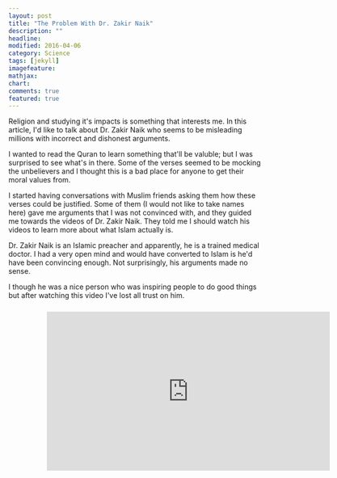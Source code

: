 ```yaml
---
layout: post
title: "The Problem With Dr. Zakir Naik"
description: ""
headline: 
modified: 2016-04-06
category: Science
tags: [jekyll]
imagefeature: 
mathjax: 
chart: 
comments: true
featured: true
---
```


Religion and studying it's impacts is something that interests me. In this article, I'd like to talk about Dr. Zakir Naik who seems to be misleading millions with incorrect and dishonest arguments.

I wanted to read the Quran to learn something that'll be valuble; but I was surprised to see what's in there. Some of the verses seemed to be mocking the unbelievers and I thought this is a bad place for anyone to get their moral values from.

I started having conversations with Muslim friends asking them how these verses could be justified. Some of them (I would not like to take names here) gave me arguments that I was not convinced with, and they guided me towards the videos of Dr. Zakir Naik. They told me I should watch his videos to learn more about what Islam actually is.

Dr. Zakir Naik is an Islamic preacher and apparently, he is a trained medical doctor. I had a very open mind and would have converted to Islam is he'd have been convincing enough. Not surprisingly, his arguments made no sense.

I though he was a nice person who was inspiring people to do good things but after watching this video I've lost all trust on him. 

<div style="height:100%;width:100%;text-align:center;padding: 2% 15% 2% 15%;">
  <iframe width="560" height="315" src="https://www.youtube.com/embed/sXa-UQjSNn0" frameborder="0" allowfullscreen></iframe>
</div>

He actually thinks evolution is not real and that's not the worst part. He actually has the audacity to say, "**most of the scientists today do not agree with Darwin's theory**". It's evident from his talk that he hasn't looked at the evidence for evolution. He thinks evolution is based only on fossil record. He doesn't even know as much as I do about evolution.

> Almost every scientist would unequivocally say that evolution is a fact.

Evolution has been verified by multiple independent branches of science- DNA, palentology, anatomy, geographical distribution, experiments in lab, etc., He's a fucking medical doctor; how in the world can he say something as ridiculous, I will never know.

> By this point, it must be clear to you that Dr. Zakir Naik either knows absolutely nothing about science or is a dishonest man deluding millions of people. Either way, he deserves no followers.

-----

<div style="height:100%;width:100%;text-align:center;padding: 2% 15% 2% 15%;">
  <iframe width="560" height="315" src="https://www.youtube.com/embed/XEcocSZnk1g" frameborder="0" allowfullscreen></iframe>
</div>

Further, in the above video, Dr Zakir Naik claims that 80% of the Quran is in line with science; where as 20% is ambiguious. He is factually wrong. There are many claims in the Quran which are clearly rejected by Science.  [1] 

Dr Zakir Naik also says, "little knowledge of science makes you atheist, indepth knowledge of science makes you believe in god."

Again, if you look at the data; he's wrong. According to a survey- 90% of people believe in god, 60% of scientists believe in god, 10% of elite scientists believe in god [2].  Clearly, with increasing knowledge of science; lesser people believe in god. I know he's great at articulation and has a read most of the religious literature, but I don't think I can trust him more because I see him make a lot of factually incorrect claims.

> Making up things in the name of science to spread his religion is horrible and Dr. Zakir Naik manages to do just that.

Most people don't know that and they go by Dr Naik because they trust him. Deluding people who trust you is one of the worse things I can imagine. I hope people realize that this guy has no idea what he's talking about whenever he takes the name of science and stay away from all his bullshit.

#### References

[1] 
[Scientific Errors in the Quran](http://wikiislam.net/wiki/Scientific_Errors_in_the_Quran)

[2] Data produced by Neil DeGrasse Tyson during a [talk](https://www.youtube.com/watch?v=5xvILvxYbFA])